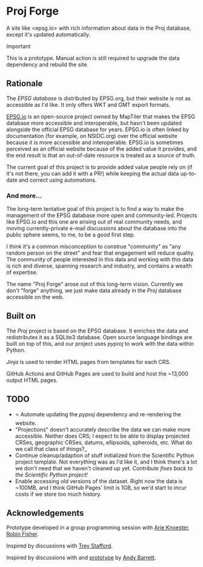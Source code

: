 # Proj Forge

A site like <epsg.io> with rich information about data in the Proj database,
except it's updated automatically.

> [!IMPORTANT]
>
> This is a prototype. Manual action is still required to upgrade the data
> dependency and rebuild the site.

## Rationale

The _EPSG database_ is distributed by EPSG.org, but their website is not as
accessible as I'd like. It only offers WKT and GMT export formats.

[EPSG.io](https://github.com/maptiler/epsg.io) is an open-source project owned
by MapTiler that makes the EPSG database more accessible and interoperable, but
hasn't been updated alongside the official EPSG database for years. EPSG.io is
often linked by documentation (for example, on NSIDC.org) over the official
website because it is more accessible and interoperable. EPSG.io is sometimes
perceived as an official website because of the added value it provides, and the
end result is that an out-of-date resource is treated as a source of truth.

The current goal of this project is to provide added value people rely on (if
it's not there, you can add it with a PR!) while keeping the actual data
up-to-date and correct using automations.

### And more...

The long-term tentative goal of this project is to find a way to make the
management of the EPSG database more open and community-led. Projects like
EPSG.io and this one are arising out of real community needs, and moving
currently-private e-mail discussions about the database into the public sphere
seems, to me, to be a good first step.

I think it's a common misconception to construe "community" as "any random
person on the street" and fear that engagement will reduce quality. The
community of people interested in this data and working with this data is rich
and diverse, spanning research and industry, and contains a wealth of expertise.

The name "Proj Forge" arose out of this long-term vision. Currently we don't
"forge" anything, we just make data already in the _Proj_ database accessible on
the web.

## Built on

The _Proj_ project is based on the EPSG database. It enriches the data and
redistributes it as a SQLite3 database. Open source language bindings are built
on top of this, and our project uses _pyproj_ to work with the data within
Python.

_Jinja_ is used to render HTML pages from templates for each CRS.

GitHub Actions and GitHub Pages are used to build and host the ~13,000 output
HTML pages.

## TODO

- :star: Automate updating the _pyproj_ dependency and re-rendering the website.
- "Projections" doesn't accurately describe the data we can make more
  accessible. Neither does CRS; I expect to be able to display projected CRSes,
  geographic CRSes, datums, ellipsoids, spheroids, etc. What do we call that
  class of things?\_
- Continue cleanup/adaption of stuff initialized from the Scientific Python
  project template. Not everything was as I'd like it, and I think there's a lot
  we don't need that we haven't cleaned up yet. _Contribute fixes back to the
  Scientific Python project!_
- Enable accessing old versions of the dataset. Right now the data is ~100MB,
  and I think GitHub Pages' limit is 1GB, so we'd start to incur costs if we
  store too much history.

## Acknowledgements

Prototype developed in a group programming session with
[Arie Knoester](https://github.com/arieknoester),
[Robin Fisher](https://github.com/itsarobin).

Inspired by discussions with [Trey Stafford](https://github.com/trey-stafford/).

Inspired by discussions with and
[prototype](https://github.com/andypbarrett/epsg-site-demo) by
[Andy Barrett](https://github.com/andypbarrett).
